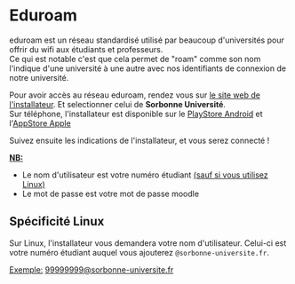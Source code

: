 # Eduroam

eduroam est un réseau standardisé utilisé par beaucoup d'universités pour offrir du wifi aux étudiants et professeurs.  
Ce qui est notable c'est que cela permet de "roam" comme son nom l'indique d'une université à une autre avec nos identifiants de connexion de notre université.

Pour avoir accès au réseau eduroam, rendez vous sur [le site web de l'installateur](https://cat.eduroam.org). Et selectionner celui de **Sorbonne Université**.  
Sur téléphone, l'installateur est disponible sur le [PlayStore Android](https://play.google.com/store/apps/details?id=app.eduroam.geteduroam&hl=fr_FR) et l'[AppStore Apple](https://apps.apple.com/us/app/geteduroam/id1504076137)

Suivez ensuite les indications de l'installateur, et vous serez connecté !  

**<u>NB:</u>**   
- Le nom d'utilisateur est votre numéro étudiant [(sauf si vous utilisez Linux)](#spécificité-linux)
- Le mot de passe est votre mot de passe moodle

## Spécificité Linux

Sur Linux, l'installateur vous demandera votre nom d'utilisateur. Celui-ci est votre numéro étudiant auquel vous ajouterez `@sorbonne-universite.fr`.  

<u>Exemple:</u> 99999999@sorbonne-universite.fr
